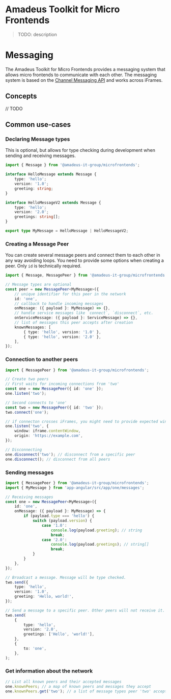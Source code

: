 # Amadeus Toolkit for Micro Frontends

> TODO: description

# Messaging

The Amadeus Toolkit for Micro Frontends provides a messaging system that allows micro frontends to communicate with each other. The messaging system is based on the [Channel Messaging API](https://developer.mozilla.org/en-US/docs/Web/API/Channel_Messaging_API) and works across iFrames.

## Concepts

// TODO

## Common use-cases

### Declaring Message types

This is optional, but allows for type checking during development when sending and receiving messages.

```ts
import { Message } from '@amadeus-it-group/microfrontends';

interface HelloMessage extends Message {
	type: 'hello';
	version: '1.0';
	greeting: string;
}

interface HelloMessageV2 extends Message {
	type: 'hello';
	version: '2.0';
	greetings: string[];
}

export type MyMessage = HelloMessage | HelloMessageV2;
```

### Creating a Message Peer

You can create several message peers and connect them to each other in any way avoiding loops. You need to provide some options when creating a peer. Only `id` is technically required.

```ts
import { Message, MessagePeer } from '@amadeus-it-group/microfrontends';

// Message types are optional
const peer = new MessagePeer<MyMessage>({
	// unique identifier for this peer in the network
	id: 'one',
	// callback to handle incoming messages
	onMessage: ({ payload }: MyMessage) => {},
	// handle service messages like `connect`, `disconnect`, etc.
	onServiceMessage: ({ payload }: ServiceMessage) => {},
	// list of messages this peer accepts after creation
	knownMessages: [
		{ type: 'hello', version: '1.0' },
		{ type: 'hello', version: '2.0' },
	],
});
```

### Connection to another peers

```ts
import { MessagePeer } from '@amadeus-it-group/microfrontends';

// Create two peers
// First waits for incoming connections from 'two'
const one = new MessagePeer({ id: 'one' });
one.listen('two');

// Second connects to 'one'
const two = new MessagePeer({ id: 'two' });
two.connect('one');

// if connecton crosses iFrames, you might need to provide expected window and origin for both `connect` and `listen` methods
one.listen('two', {
	window: iframe.contentWindow,
	origin: 'https://example.com',
});

// Disconnecting
one.disconnect('two'); // disconnect from a specific peer
one.disconnect(); // disconnect from all peers
```

### Sending messages

```ts
import { MessagePeer } from '@amadeus-it-group/microfrontends';
import { MyMessage } from 'app-angular/src/app/one/messages';

// Receiving messages
const one = new MessagePeer<MyMessage>({
	id: 'one',
	onMessage: ({ payload }: MyMessage) => {
		if (payload.type === 'hello') {
			switch (payload.version) {
				case '1.0':
					console.log(payload.greeting); // string
					break;
				case '2.0':
					console.log(payload.greetings); // string[]
					break;
			}
		}
	},
});

// Broadcast a message. Message will be type checked.
two.send({
	type: 'hello',
	version: '1.0',
	greeting: 'Hello, world!',
});

// Send a message to a specific peer. Other peers will not receive it.
two.send(
	{
		type: 'hello',
		version: '2.0',
		greetings: ['Hello', 'world!'],
	},
	{
		to: 'one',
	},
);
```

### Get information about the network

```ts
// List all known peers and their accepted messages
one.knownPeers; // a map of known peers and messages they accept
one.knownPeers.get('two'); // a list of message types peer 'two' accepts
```
